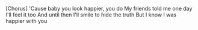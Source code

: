 [Chorus]
'Cause baby you look happier, you do
My friends told me one day I'll feel it too
And until then I'll smile to hide the truth
But I know I was happier with you